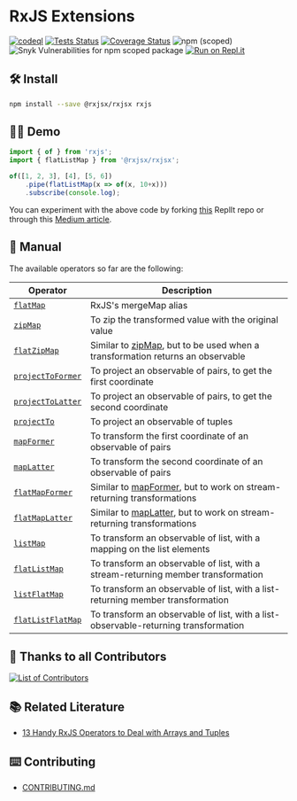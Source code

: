 # RxJS Extensions
[![codeql](https://github.com/rxjsx/rxjsx/actions/workflows/codeql-analysis.yml/badge.svg)](https://github.com/rxjsx/rxjsx/actions/workflows/codeql-analysis.yml)
[![Tests Status](https://github.com/rxjsx/rxjsx/actions/workflows/node.yml/badge.svg)](https://github.com/rxjsx/rxjsx/actions/workflows/node.yml)
[![Coverage Status](https://coveralls.io/repos/github/rxjsx/rxjsx/badge.svg?branch=aerabi/add-coverage)](https://coveralls.io/github/rxjsx/rxjsx?branch=aerabi/add-coverage)
![npm (scoped)](https://img.shields.io/npm/v/@rxjsx/rxjsx)
![Snyk Vulnerabilities for npm scoped package](https://img.shields.io/snyk/vulnerabilities/npm/@rxjsx/rxjsx)
[![Run on Repl.it](https://docs.replit.com/images/repls/run-on-replit.svg)](https://replit.com/@aerabi/flatListMap#index.ts)

## :hammer_and_wrench: Install
```bash
npm install --save @rxjsx/rxjsx rxjs
```

## :technologist: Demo
```typescript
import { of } from 'rxjs';
import { flatListMap } from '@rxjsx/rxjsx';

of([1, 2, 3], [4], [5, 6])
    .pipe(flatListMap(x => of(x, 10+x)))
    .subscribe(console.log);
```
You can experiment with the above code by forking [this](https://replit.com/@aerabi/flatListMap#index.ts)
ReplIt repo or through this [Medium article](https://itnext.io/13-handy-rxjs-operators-ab5a9a1db60).

## :notebook: Manual

The available operators so far are the following:

Operator | Description |
--- | --- |
[`flatMap`](https://github.com/rxjsx/rxjsx/tree/master/docs/operators#flatmap) | RxJS's mergeMap alias |
[`zipMap`](https://github.com/rxjsx/rxjsx/tree/master/docs/operators#zipmap) | To zip the transformed value with the original value |
[`flatZipMap`](https://github.com/rxjsx/rxjsx/tree/master/docs/operators#flatzipmap) | Similar to [zipMap](https://github.com/rxjsx/rxjsx/tree/master/docs/operators#zipmap), but to be used when a transformation returns an observable | 
[`projectToFormer`](https://github.com/rxjsx/rxjsx/tree/master/docs/operators#projecttoformer) | To project an observable of pairs, to get the first coordinate |
[`projectToLatter`](https://github.com/rxjsx/rxjsx/tree/master/docs/operators#projecttolatter) | To project an observable of pairs, to get the second coordinate |
[`projectTo`](https://github.com/rxjsx/rxjsx/tree/master/docs/operators#projectto) | To project an observable of tuples | 
[`mapFormer`](https://github.com/rxjsx/rxjsx/tree/master/docs/operators#mapformer) | To transform the first coordinate of an observable of pairs | 
[`mapLatter`](https://github.com/rxjsx/rxjsx/tree/master/docs/operators#maplatter) | To transform the second coordinate of an observable of pairs | 
[`flatMapFormer`](https://github.com/rxjsx/rxjsx/tree/master/docs/operators#flatmapformer) | Similar to [mapFormer](https://github.com/rxjsx/rxjsx/tree/master/docs/operators#mapformer), but to work on stream-returning transformations |
[`flatMapLatter`](https://github.com/rxjsx/rxjsx/tree/master/docs/operators#flatmaplatter) | Similar to [mapLatter](https://github.com/rxjsx/rxjsx/tree/master/docs/operators#maplatter), but to work on stream-returning transformations | 
[`listMap`](https://github.com/rxjsx/rxjsx/tree/master/docs/operators#listmap) | To transform an observable of list, with a mapping on the list elements |
[`flatListMap`](https://github.com/rxjsx/rxjsx/tree/master/docs/operators#flatlistmap) | To transform an observable of list, with a stream-returning member transformation |
[`listFlatMap`](https://github.com/rxjsx/rxjsx/tree/master/docs/operators#listflatmap) | To transform an observable of list, with a list-returning member transformation |
[`flatListFlatMap`](https://github.com/rxjsx/rxjsx/tree/master/docs/operators#flatlistflatmap) | To transform an observable of list, with a list-observable-returning transformation|

## :muscle: Thanks to all Contributors
[![List of Contributors](https://contrib.rocks/image?repo=rxjsx/rxjsx)](https://github.com/rxjsx/rxjsx/graphs/contributors)

## :books: Related Literature
- [13 Handy RxJS Operators to Deal with Arrays and Tuples](https://itnext.io/13-handy-rxjs-operators-ab5a9a1db60)

## :keyboard: Contributing
- [CONTRIBUTING.md](CONTRIBUTING.md)
